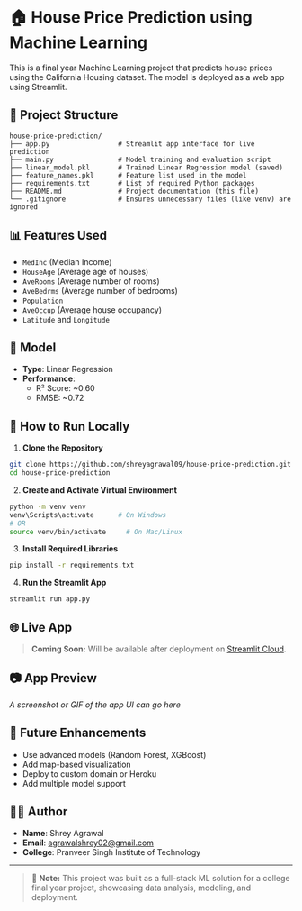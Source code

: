 # 🏠 House Price Prediction using Machine Learning

This is a final year Machine Learning project that predicts house prices using the California Housing dataset. The model is deployed as a web app using Streamlit.

## 📁 Project Structure

```
house-price-prediction/
├── app.py                 # Streamlit app interface for live prediction
├── main.py                # Model training and evaluation script
├── linear_model.pkl       # Trained Linear Regression model (saved)
├── feature_names.pkl      # Feature list used in the model
├── requirements.txt       # List of required Python packages
├── README.md              # Project documentation (this file)
└── .gitignore             # Ensures unnecessary files (like venv) are ignored
```

## 📊 Features Used

- `MedInc` (Median Income)
- `HouseAge` (Average age of houses)
- `AveRooms` (Average number of rooms)
- `AveBedrms` (Average number of bedrooms)
- `Population`
- `AveOccup` (Average house occupancy)
- `Latitude` and `Longitude`

## 🤖 Model

- **Type**: Linear Regression
- **Performance**:
  - R² Score: ~0.60
  - RMSE: ~0.72

## 🧪 How to Run Locally

1. **Clone the Repository**

```bash
git clone https://github.com/shreyagrawal09/house-price-prediction.git
cd house-price-prediction
```

2. **Create and Activate Virtual Environment**

```bash
python -m venv venv
venv\Scripts\activate      # On Windows
# OR
source venv/bin/activate     # On Mac/Linux
```

3. **Install Required Libraries**

```bash
pip install -r requirements.txt
```

4. **Run the Streamlit App**

```bash
streamlit run app.py
```

## 🌐 Live App

> **Coming Soon:** Will be available after deployment on [Streamlit Cloud](https://streamlit.io/cloud).

## 📷 App Preview

_A screenshot or GIF of the app UI can go here_

## 🚀 Future Enhancements

- Use advanced models (Random Forest, XGBoost)
- Add map-based visualization
- Deploy to custom domain or Heroku
- Add multiple model support

## 👨‍🎓 Author

- **Name**: Shrey Agrawal 
- **Email**: agrawalshrey02@gmail.com
- **College**: Pranveer Singh Institute of Technology

---

> 🔧 **Note:** This project was built as a full-stack ML solution for a college final year project, showcasing data analysis, modeling, and deployment.
